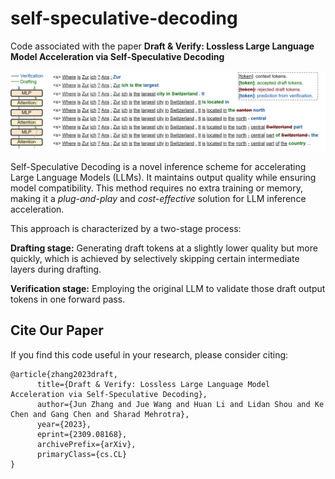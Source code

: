 # self-speculative-decoding
Code associated with the paper **Draft &amp; Verify: Lossless Large Language Model Acceleration via Self-Speculative Decoding**

![Overview](./intro.png)

Self-Speculative Decoding is a novel inference scheme for accelerating Large
Language Models (LLMs). It maintains output quality while ensuring model compatibility. This method requires no extra training or memory, making it a *plug-and-play* and *cost-effective* solution for LLM inference acceleration.

This approach is characterized by a two-stage process: 

**Drafting stage:** Generating draft tokens at a slightly lower quality but more
quickly, which is achieved by selectively skipping certain intermediate layers during drafting.

**Verification stage:** Employing
the original LLM to validate those draft output tokens in one forward pass.

## Cite Our Paper

If you find this code useful in your research, please consider citing:

```
@article{zhang2023draft,
      title={Draft & Verify: Lossless Large Language Model Acceleration via Self-Speculative Decoding}, 
      author={Jun Zhang and Jue Wang and Huan Li and Lidan Shou and Ke Chen and Gang Chen and Sharad Mehrotra},
      year={2023},
      eprint={2309.08168},
      archivePrefix={arXiv},
      primaryClass={cs.CL}
}
```

